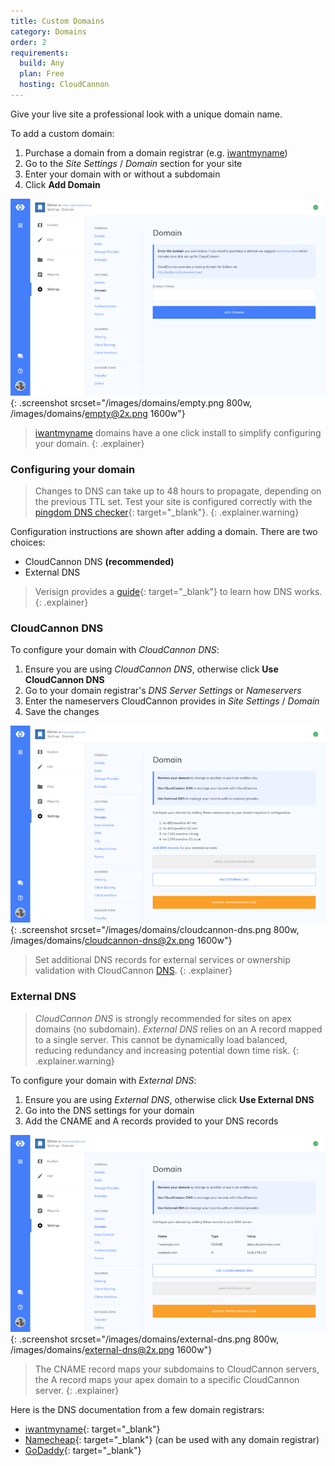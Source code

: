 ```yaml
---
title: Custom Domains
category: Domains
order: 2
requirements:
  build: Any
  plan: Free
  hosting: CloudCannon
---
```


Give your live site a professional look with a unique domain name.

To add a custom domain:

1. Purchase a domain from a domain registrar (e.g. [iwantmyname](http://www.shareasale.com/r.cfm?B=210738&amp;U=852853&amp;M=25581&amp;urllink=https://iwantmyname.com/services/developer/cloud-cannon-custom-domains))
2. Go to the *Site Settings* / *Domain* section for your site
3. Enter your domain with or without a subdomain
4. Click **Add Domain**

![Site Settings / Domain section with subdomain](/images/domains/empty.png){: .screenshot srcset="/images/domains/empty.png 800w, /images/domains/empty@2x.png 1600w"}

> [iwantmyname](http://www.shareasale.com/r.cfm?B=210738&amp;U=852853&amp;M=25581&amp;urllink=https://iwantmyname.com/services/developer/cloud-cannon-custom-domains) domains have a one click install to simplify configuring your domain.
{: .explainer}

### Configuring your domain

> Changes to DNS can take up to 48 hours to propagate, depending on the previous TTL set. Test your site is configured correctly with the [pingdom DNS checker](http://dnscheck.pingdom.com/){: target="_blank"}.
{: .explainer.warning}

Configuration instructions are shown after adding a domain. There are two choices:

* CloudCannon DNS **(recommended)**
* External DNS

> Verisign provides a [guide](http://www.verisign.com/en_US/domain-names/online/how-dns-works/index.xhtml){: target="_blank"} to learn how DNS works.
{: .explainer}

### CloudCannon DNS

To configure your domain with *CloudCannon DNS*:

1. Ensure you are using *CloudCannon DNS*, otherwise click **Use CloudCannon DNS**
2. Go to your domain registrar's *DNS Server Settings* or *Nameservers*
3. Enter the nameservers CloudCannon provides in *Site Settings* / *Domain*
4. Save the changes

![Site Settings / Domain section with CloudCannon DNS](/images/domains/cloudcannon-dns.png){: .screenshot srcset="/images/domains/cloudcannon-dns.png 800w, /images/domains/cloudcannon-dns@2x.png 1600w"}

> Set additional DNS records for external services or ownership validation with CloudCannon [DNS](/hosting/domains/dns/).
{: .explainer}

### External DNS

> *CloudCannon DNS* is strongly recommended for sites on apex domains (no subdomain). *External DNS* relies on an A record mapped to a single server. This cannot be dynamically load balanced, reducing redundancy and increasing potential down time risk.
{: .explainer.warning}

To configure your domain with *External DNS*:

1. Ensure you are using *External DNS*, otherwise click **Use External DNS**
2. Go into the DNS settings for your domain
3. Add the CNAME and A records provided to your DNS records

![Site Settings / Domain section with external DNS](/images/domains/external-dns.png){: .screenshot srcset="/images/domains/external-dns.png 800w, /images/domains/external-dns@2x.png 1600w"}

> The CNAME record maps your subdomains to CloudCannon servers, the A record maps your apex domain to a specific CloudCannon server.
{: .explainer}

Here is the DNS documentation from a few domain registrars:

* [iwantmyname](https://help.iwantmyname.com/customer/en/portal/topics/93994-dns-nameserver/articles){: target="_blank"}
* [Namecheap](https://www.namecheap.com/domains/freedns.aspx){: target="_blank"} (can be used with any domain registrar)
* [GoDaddy](https://www.godaddy.com/help/managing-dns-for-your-domain-names-680){: target="_blank"}